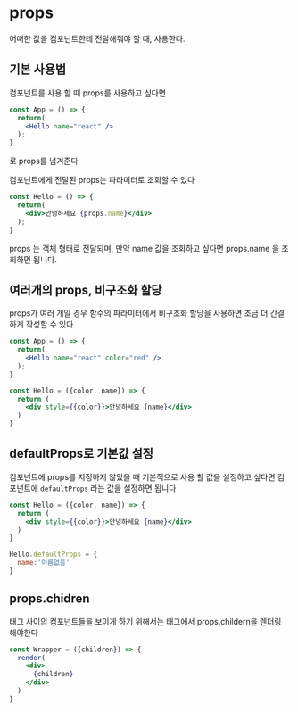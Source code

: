 # props

어떠한 값을 컴포넌트한테 전달해줘야 할 때, 사용한다.

## 기본 사용법

컴포넌트를 사용 할 때 props를 사용하고 싶다면 

```jsx
const App = () => {
  return(
    <Hello name="react" />
  );
}
```

로 props를 넘겨준다

컴포넌트에게 전달된 props는 파라미터로 조회할 수 있다

```jsx
const Hello = () => {
  return(
    <div>안녕하세요 {props.name}</div>
  );
}
```

props 는 객체 형태로 전달되며, 만약 name 값을 조회하고 싶다면 props.name 을 조회하면 됩니다.

## 여러개의 props, 비구조화 할당

props가 여러 개일 경우 함수의 파라미터에서 비구조화 할당을 사용하면 조금 더 간결하게 작성할 수 있다

```jsx
const App = () => {
  return(
    <Hello name="react" color="red" />
  );
}
```

```jsx
const Hello = ({color, name}) => {
  return (
    <div style={{color}}>안녕하세요 {name}</div>
  )
}
```

## defaultProps로 기본값 설정

컴포넌트에 props를 지정하지 않았을 때 기본적으로 사용 할 값을 설정하고 싶다면 컴포넌트에 ```defaultProps``` 라는 값을 설정하면 됩니다

```jsx
const Hello = ({color, name}) => {
  return (
    <div style={{color}}>안녕하세요 {name}</div>
  )
}

Hello.defaultProps = {
  name:'이름없음'
}
```

## props.chidren

태그 사이의 컴포넌트들을 보이게 하기 위해서는 태그에서 props.childern을 렌더링 해야한다

```jsx
const Wrapper = ({children}) => {
  render(
    <div>
      {children}
    </div>  
  )
}
```